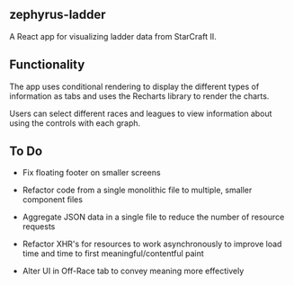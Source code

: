 ## zephyrus-ladder

A React app for visualizing ladder data from StarCraft II.

## Functionality

The app uses conditional rendering to display the different types of information
as tabs and uses the Recharts library to render the charts.

Users can select different races and leagues to view information about using the controls with each graph.

## To Do

- Fix floating footer on smaller screens

- Refactor code from a single monolithic file to multiple, smaller component files

- Aggregate JSON data in a single file to reduce the number of resource requests

- Refactor XHR's for resources to work asynchronously to improve load time and time to first meaningful/contentful paint

- Alter UI in Off-Race tab to convey meaning more effectively
